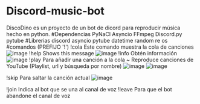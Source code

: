 # Discord-music-bot
DiscoDino es un proyecto de un bot de dicord para reproducir música hecho en python.
#Dependencias
PyNaCl
Asyncio
FFmpeg
Discord.py
pytube
#Librerias
discord
asyncio
pytube 
datetime
random
re
os
#comandos (PREFIJO '!')
!cola  Este comando muestra la cola de canciones
![image](https://github.com/Eduu64/Discord-music-bot/assets/64559740/b8fea4da-3794-4911-acee-d5a31608e005)
!help  Shows this message
![image](https://github.com/Eduu64/Discord-music-bot/assets/64559740/ec6d470e-b91b-46be-a3df-38a93e05ac70)
!info  Obtén información
![image](https://github.com/Eduu64/Discord-music-bot/assets/64559740/d8b31260-022d-47d6-b7b9-f95776282da1)
!play  Para añadir una canción a la cola ~ Reproduce canciones de YouTube (Playlist, url y búsqueda por nombre)
![image](https://github.com/Eduu64/Discord-music-bot/assets/64559740/4dd58840-6d45-42a9-9765-0c9a006d9b8d)
![image](https://github.com/Eduu64/Discord-music-bot/assets/64559740/f4c7c4a2-4541-424e-80ee-6fae8d686824)

!skip  Para saltar la canción actual
![image](https://github.com/Eduu64/Discord-music-bot/assets/64559740/80abb290-cfd9-4e9b-87f9-0da29c1d17d7)


!join  Indica al bot que se una al canal de voz
!leave Para que el bot abandone el canal de voz

